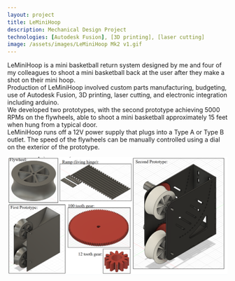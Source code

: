 ```yaml
---
layout: project
title: LeMiniHoop
description: Mechanical Design Project
technologies: [Autodesk Fusion], [3D printing], [laser cutting]
image: /assets/images/LeMiniHoop Mk2 v1.gif
---
```


LeMiniHoop is a mini basketball return system designed by me and four of my colleagues to shoot a mini basketball back at the user after they make a shot on their mini hoop.  <br>
Production of LeMiniHoop involved custom parts manufacturing, budgeting, use of Autodesk Fusion, 3D printing, laser cutting, and electronic integration including arduino.  <br>
We developed two prototypes, with the second prototype achieving 5000 RPMs on the flywheels, able to shoot a mini basketball approximately 15 feet when hung from a typical door.  <br>
LeMiniHoop runs off a 12V power supply that plugs into a Type A or Type B outlet.  The speed of the flywheels can be manually controlled using a dial on the exterior of the prototype.<br>

<img src="/assets/images/LMH-asset-1.png" alt="LMH CAD">
